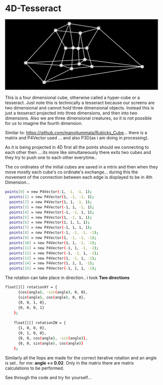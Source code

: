 # 4D-Tesseract
<p align="center"><img src="sketch_4D_Tesseract/Capture 3.PNG"></p>

This is a four dimensional cube, otherwise called a hyper-cube or a tesseract. Just note this is technically a tesseract because our screens are two dimensional and cannot hold three dimensional objects. Instead this is just a tesseract projected into three dimensions, and then into two dimensions. Also we are three dimensional creatures, so it is not possible for us to imagine the fourth dimension.

Similar to: https://github.com/manojtummala/Rubicks_Cube... there is a matrix and P4Vector used ... and also P3D(as i am doing in processing).

As it is being projected in 4D first all the points should we connecting to each other then ....its more like simultaneously there exits two cubes and they try to push one to each other everytime..

The co ordinates of the initial cubes are saved in a mtrix and then when they move mostly each cube's co ordinate's exchange... during this the movement of the connection between each edge is displayed to be in 4th Dimension...
```bash
points[0] = new P4Vector(-1, -1, -1, 1);
  points[1] = new P4Vector(1, -1, -1, 1);
  points[2] = new P4Vector(1, 1, -1, 1);
  points[3] = new P4Vector(-1, 1, -1, 1);
  points[4] = new P4Vector(-1, -1, 1, 1);
  points[5] = new P4Vector(1, -1, 1, 1);
  points[6] = new P4Vector(1, 1, 1, 1);
  points[7] = new P4Vector(-1, 1, 1, 1);
  points[8] = new P4Vector(-1, -1, -1, -1);
  points[9] = new P4Vector(1, -1, -1, -1);
  points[10] = new P4Vector(1, 1, -1, -1);
  points[11] = new P4Vector(-1, 1, -1, -1);
  points[12] = new P4Vector(-1, -1, 1, -1);
  points[13] = new P4Vector(1, -1, 1, -1);
  points[14] = new P4Vector(1, 1, 1, -1);
  points[15] = new P4Vector(-1, 1, 1, -1);
  ```
The rotation can take place in direction.. i took **Two directions** 
```bash
float[][] rotationXY = {
      {cos(angle), -sin(angle), 0, 0},
      {sin(angle), cos(angle), 0, 0},
      {0, 0, 1, 0},
      {0, 0, 0, 1}
    };

    float[][] rotationZW = {
      {1, 0, 0, 0},
      {0, 1, 0, 0},
      {0, 0, cos(angle), -sin(angle)},
      {0, 0, sin(angle), cos(angle)}
    };
```
Similarly all the llops are made for the correct iterative rotation and an angle is set.. for me: **angle += 0.02**.
Only in the matrix there are matrix calculations to be performed.

See through the code and try for yourself...

